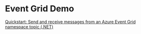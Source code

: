 # Event Grid Demo

[Quickstart: Send and receive messages from an Azure Event Grid namespace topic (.NET)](https://learn.microsoft.com/en-us/azure/event-grid/event-grid-dotnet-get-started-pull-delivery)